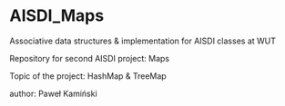 # AISDI_Maps
Associative data structures &amp; implementation for AISDI classes at WUT

Repository for second AISDI project: Maps

Topic of the project: HashMap & TreeMap

author: Paweł Kamiński
